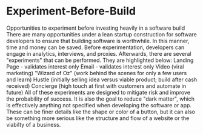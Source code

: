 Experiment-Before-Build
=======================
Opportunities to experiment before investing heavily in a software build
There are many opportunities under a lean startup construction for software developers to ensure that building software is worthwhile. In this manner, time and money can be saved. Before experimentation, developers can engage in analytics, interviews, and proxies. Afterwards, there are several "experiments" that can be performed. They are highlighted below: 
Landing Page - validates interest only
Email - validates interest only
Video (viral marketing) 
"Wizard of Oz" (work behind the scenes for only a few users and learn)
Hustle (initially selling idea versus viable product; build after cash received)
Concierge (high touch at first with customers and automate in future)
All of these experiments are designed to mitigate risk and improve the probability of success. It is also the goal to reduce "dark matter", which is effectively anything not specified when developing the software or app. These can be finer details like the shape or color of a button, but it can also be something more serious like the structure and flow of a website or the viabilty of a business.
